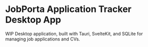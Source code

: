 # JobPorta Application Tracker Desktop App

WIP Desktop application, built with Tauri, SvelteKit, and SQLite for managing job applications and CVs.
